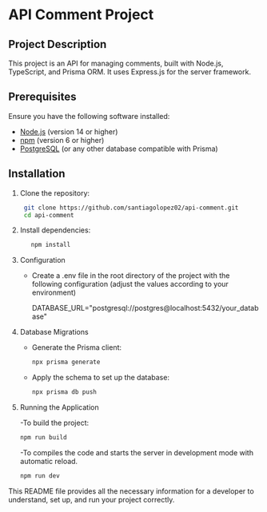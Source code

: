 # API Comment Project

## Project Description

This project is an API for managing comments, built with Node.js, TypeScript, and Prisma ORM. It uses Express.js for the server framework.

## Prerequisites

Ensure you have the following software installed:

- [Node.js](https://nodejs.org/) (version 14 or higher)
- [npm](https://www.npmjs.com/) (version 6 or higher)
- [PostgreSQL](https://www.postgresql.org/) (or any other database compatible with Prisma)

## Installation

1. Clone the repository:

   ```sh
    git clone https://github.com/santiagolopez02/api-comment.git
    cd api-comment

   ```

2. Install dependencies:

   ```sh
      npm install

   ```

3. Configuration

   - Create a .env file in the root directory of the project with the following configuration (adjust the values according to your environment)

     DATABASE_URL="postgresql://postgres@localhost:5432/your_database"

4. Database Migrations

   - Generate the Prisma client:

     ```sh
     npx prisma generate

     ```

   - Apply the schema to set up the database:

     ```sh
     npx prisma db push

     ```

5. Running the Application

   -To build the project:

   ```sh
   npm run build

   ```

   -To compiles the code and starts the server in development mode with automatic reload.

   ```sh
   npm run dev

   ```

This README file provides all the necessary information for a developer to understand, set up, and run your project correctly.
